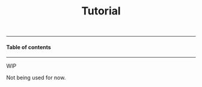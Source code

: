 <center><h1>Tutorial</h1></center>

&nbsp;
****
#### Table of contents <a id="evamtools"></a>
****
WIP

Not being used for now.

